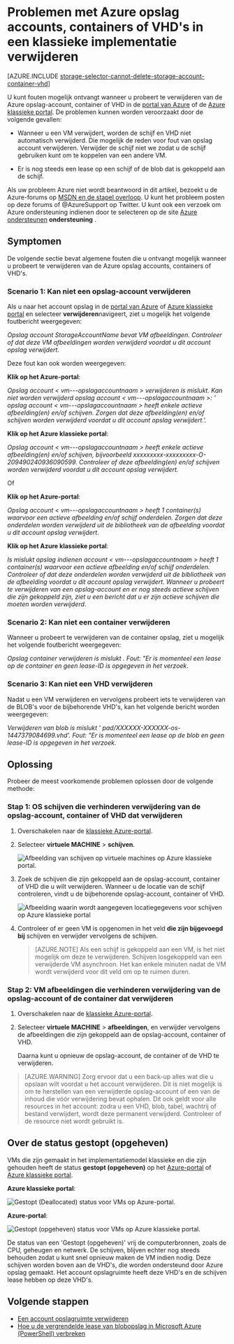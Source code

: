 <properties
    pageTitle="Problemen met Azure opslag accounts, containers of VHD's in een klassieke implementatie verwijderen | Microsoft Azure"
    description="Problemen met Azure opslag accounts, containers of VHD's in een klassieke implementatie verwijderen"
    services="storage"
    documentationCenter=""
    authors="genlin"
    manager="felixwu"
    editor="tysonn"
    tags="storage"/>

<tags
    ms.service="storage"
    ms.workload="na"
    ms.tgt_pltfrm="na"
    ms.devlang="na"
    ms.topic="article"
    ms.date="10/18/2016"
    ms.author="genli"/>

# <a name="troubleshoot-deleting-azure-storage-accounts-containers-or-vhds-in-a-classic-deployment"></a>Problemen met Azure opslag accounts, containers of VHD's in een klassieke implementatie verwijderen

[AZURE.INCLUDE [storage-selector-cannot-delete-storage-account-container-vhd](../../includes/storage-selector-cannot-delete-storage-account-container-vhd.md)]

U kunt fouten mogelijk ontvangt wanneer u probeert te verwijderen van de Azure opslag-account, container of VHD in de [portal van Azure](https://portal.azure.com/) of de [Azure klassieke portal](https://manage.windowsazure.com/). De problemen kunnen worden veroorzaakt door de volgende gevallen:

-   Wanneer u een VM verwijdert, worden de schijf en VHD niet automatisch verwijderd. Die mogelijk de reden voor fout van opslag account verwijderen. Verwijder de schijf niet we zodat u de schijf gebruiken kunt om te koppelen van een andere VM.

-   Er is nog steeds een lease op een schijf of de blob dat is gekoppeld aan de schijf.

Als uw probleem Azure niet wordt beantwoord in dit artikel, bezoekt u de Azure-forums op [MSDN en de stapel overloop](https://azure.microsoft.com/support/forums/). U kunt het probleem posten op deze forums of @AzureSupport op Twitter. U kunt ook een verzoek om Azure ondersteuning indienen door te selecteren op de site [Azure ondersteunen](https://azure.microsoft.com/support/options/) **ondersteuning** .

## <a name="symptoms"></a>Symptomen

De volgende sectie bevat algemene fouten die u ontvangt mogelijk wanneer u probeert te verwijderen van de Azure opslag accounts, containers of VHD's.

### <a name="scenario-1-unable-to-delete-a-storage-account"></a>Scenario 1: Kan niet een opslag-account verwijderen

Als u naar het account opslag in de [portal van Azure](https://portal.azure.com/) of [Azure klassieke portal](https://manage.windowsazure.com/) en selecteer **verwijderen**navigeert, ziet u mogelijk het volgende foutbericht weergegeven:

*Opslag account StorageAccountName bevat VM afbeeldingen. Controleer of dat deze VM afbeeldingen worden verwijderd voordat u dit account opslag verwijdert.*

Deze fout kan ook worden weergegeven:

**Klik op het Azure-portal**:

*Opslag account < vm---opslagaccountnaam > verwijderen is mislukt. Kan niet worden verwijderd opslag account < vm---opslagaccountnaam >: ' opslag account < vm---opslagaccountnaam > heeft enkele actieve afbeelding(en) en/of schijven. Zorgen dat deze afbeelding(en) en/of schijven worden verwijderd voordat u dit account opslag verwijdert.'.*

**Klik op het Azure klassieke portal**:

*Opslag account < vm---opslagaccountnaam > heeft enkele actieve afbeelding(en) en/of schijven, bijvoorbeeld xxxxxxxxx-xxxxxxxxx-O-209490240936090599. Controleer of deze afbeelding(en) en/of schijven worden verwijderd voordat u dit account opslag verwijdert.*

Of

**Klik op het Azure-portal**:

*Opslag account < vm---opslagaccountnaam > heeft 1 container(s) waarvoor een actieve afbeelding en/of schijf onderdelen. Zorgen dat deze onderdelen worden verwijderd uit de bibliotheek van de afbeelding voordat u dit account opslag verwijdert*.

**Klik op het Azure klassieke portal**:

*Is mislukt opslag indienen account < vm---opslagaccountnaam > heeft 1 container(s) waarvoor een actieve afbeelding en/of schijf onderdelen. Controleer of dat deze onderdelen worden verwijderd uit de bibliotheek van de afbeelding voordat u dit account opslag verwijdert. Wanneer u probeert te verwijderen van een opslag-account en er nog steeds actieve schijven die zijn gekoppeld zijn, ziet u een bericht dat u er zijn actieve schijven die moeten worden verwijderd*.

### <a name="scenario-2-unable-to-delete-a-container"></a>Scenario 2: Kan niet een container verwijderen

Wanneer u probeert te verwijderen van de container opslag, ziet u mogelijk het volgende foutbericht weergegeven:

*Opslag container verwijderen is mislukt <container name>. Fout: "Er is momenteel een lease op de container en geen lease-ID is opgegeven in het verzoek*.

### <a name="scenario-3-unable-to-delete-a-vhd"></a>Scenario 3: Kan niet een VHD verwijderen

Nadat u een VM verwijderen en vervolgens probeert iets te verwijderen van de BLOB's voor de bijbehorende VHD's, kan het volgende bericht worden weergegeven:

*Verwijderen van blob is mislukt ' pad/XXXXXX-XXXXXX-os-1447379084699.vhd'. Fout: "Er is momenteel een lease op de blob en geen lease-ID is opgegeven in het verzoek.*

## <a name="solution"></a>Oplossing
Probeer de meest voorkomende problemen oplossen door de volgende methode:

### <a name="step-1-delete-any-os-disks-that-are-preventing-deletion-of-the-storage-account-container-or-vhd"></a>Stap 1: OS schijven die verhinderen verwijdering van de opslag-account, container of VHD dat verwijderen

1. Overschakelen naar de [klassieke Azure-portal](https://manage.windowsazure.com/).
2. Selecteer **virtuele MACHINE** > **schijven**.

    ![Afbeelding van schijven op virtuele machines op Azure klassieke portal.](./media/storage-cannot-delete-storage-account-container-vhd/VMUI.png)

3. Zoek de schijven die zijn gekoppeld aan de opslag-account, container of VHD die u wilt verwijderen. Wanneer u de locatie van de schijf controleren, vindt u de bijbehorende opslag-account, container of VHD.

    ![Afbeelding waarin wordt aangegeven locatiegegevens voor schijven op Azure klassieke portal](./media/storage-cannot-delete-storage-account-container-vhd/DiskLocation.png)

4. Controleer of er geen VM is opgenomen in het veld **die zijn bijgevoegd bij** schijven en verwijder vervolgens de schijven.

    > [AZURE.NOTE] Als een schijf is gekoppeld aan een VM, is het niet mogelijk om deze te verwijderen. Schijven losgekoppeld van een verwijderde VM asynchroon. Het kan enkele minuten nadat de VM wordt verwijderd voor dit veld om op te ruimen duren.

### <a name="step-2-delete-any-vm-images-that-are-preventing-deletion-of-the-storage-account-or-container"></a>Stap 2: VM afbeeldingen die verhinderen verwijdering van de opslag-account of de container dat verwijderen

1. Overschakelen naar de [klassieke Azure-portal](https://manage.windowsazure.com/).
2. Selecteer **virtuele MACHINE** > **afbeeldingen**, en verwijder vervolgens de afbeeldingen die zijn gekoppeld aan de opslag-account, container of VHD.

    Daarna kunt u opnieuw de opslag-account, de container of de VHD te verwijderen.

> [AZURE.WARNING] Zorg ervoor dat u een back-up alles wat die u opslaan wilt voordat u het account verwijderen. Dit is niet mogelijk is om te herstellen van een verwijderde opslag-account of een van de inhoud die vóór verwijdering bevat ophalen. Dit ook geldt voor alle resources in het account: zodra u een VHD, blob, tabel, wachtrij of bestand verwijdert, wordt deze permanent verwijderd. Controleer of de resource niet wordt gebruikt is.

## <a name="about-the-stopped-deallocated-status"></a>Over de status gestopt (opgeheven)

VMs die zijn gemaakt in het implementatiemodel klassieke en die zijn gehouden heeft de status **gestopt (opgeheven)** op het [Azure-portal](https://portal.azure.com/) of [Azure klassieke portal](https://manage.windowsazure.com/).

**Azure klassieke portal**:

![Gestopt (Deallocated) status voor VMs op Azure-portal.](./media/storage-cannot-delete-storage-account-container-vhd/moreinfo2.png)


**Azure-portal**:

![Gestopt (opgeheven) status voor VMs op Azure klassieke portal.](./media/storage-cannot-delete-storage-account-container-vhd/moreinfo1.png)

De status van een 'Gestopt (opgeheven)' vrij de computerbronnen, zoals de CPU, geheugen en netwerk. De schijven, blijven echter nog steeds behouden zodat u kunt snel opnieuw maken de VM indien nodig. Deze schijven worden boven aan de VHD's, die worden ondersteund door Azure opslag gemaakt. Het account opslagruimte heeft deze VHD's en de schijven lease hebben op deze VHD's.

## <a name="next-steps"></a>Volgende stappen

- [Een account opslagruimte verwijderen](storage-create-storage-account.md#delete-a-storage-account)
- [Hoe u de vergrendelde lease van blobopslag in Microsoft Azure (PowerShell) verbreken](https://gallery.technet.microsoft.com/scriptcenter/How-to-break-the-locked-c2cd6492)
